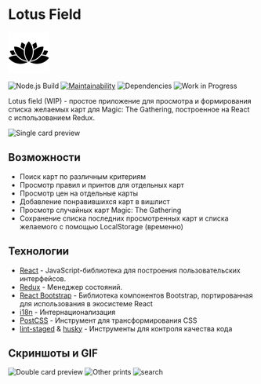 # Lotus Field 
![alt text](https://github.com/qrxt/lotus-field/blob/master/public/img/lotus.png?raw=true)

![Node.js Build](https://github.com/qrxt/lotus-field/workflows/Node.js%20Build/badge.svg) [![Maintainability](https://api.codeclimate.com/v1/badges/0bf1a80c9b55f49de77a/maintainability)](https://codeclimate.com/github/qrxt/lotus-field/maintainability) ![Dependencies](https://david-dm.org/qrxt/lotus-field.svg) ![Work in Progress](https://img.shields.io/badge/WIP-%20-yellow)

Lotus field (WIP) - простое приложение для просмотра и формирования списка желаемых карт для Magic: The Gathering, построенное на React с использованием Redux.

![Single card preview](https://user-images.githubusercontent.com/46269438/97425997-e9ae5c00-1923-11eb-95fc-05fcef562579.gif)

## Возможности
- Поиск карт по различным критериям
- Просмотр правил и принтов для отдельных карт
- Просмотр цен на отдельные карты
- Добавление понравившихся карт в вишлист
- Просмотр случайных карт Magic: The Gathering
- Сохранение списка последних просмотренных карт и списка желаемого с помощью LocalStorage (временно)

## Технологии
- [React](https://reactjs.org/) - JavaScript-библиотека для построения пользовательских интерфейсов.
- [Redux](https://redux.js.org/) - Менеджер состояний.
- [React Bootstrap](https://react-bootstrap.github.io/) - Библиотека компонентов Bootstrap, портированная для использования в экосистеме React
- [i18n](https://react.i18next.com/) - Интернационализация
- [PostCSS](https://postcss.org/) - Инструмент для трансформирования CSS
- [lint-staged](https://github.com/okonet/lint-staged) & [husky](https://typicode.github.io/husky/) - Инструменты для контроля качества кода

## Скриншоты и GIF
![Double card preview](https://user-images.githubusercontent.com/46269438/97426307-4f9ae380-1924-11eb-931e-7601ac63de24.gif) ![Other prints](https://user-images.githubusercontent.com/46269438/97426312-5164a700-1924-11eb-81c5-11d98e79ee4f.gif) ![search](https://user-images.githubusercontent.com/46269438/97431977-4ca3f100-192c-11eb-9684-4aff2e6f6f6d.gif)
